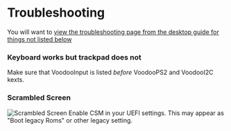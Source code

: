 # Troubleshooting

You will want to [view the troubleshooting page from the desktop guide for things not listed below](https://desktop.dortania.ml/troubleshooting/troubleshooting.html)

### Keyboard works but trackpad does not
Make sure that VoodooInput is listed *before* VoodooPS2 and VoodooI2C kexts.

### Scrambled Screen
![Scrambled Screen](/Images/install/Scrambled.jpg)
Enable CSM in your UEFI settings. This may appear as "Boot legacy Roms" or other legacy setting.
